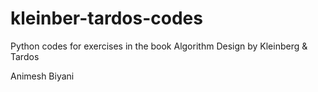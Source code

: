 # kleinber-tardos-codes
Python codes for exercises in the book Algorithm Design by Kleinberg &amp; Tardos

Animesh Biyani
